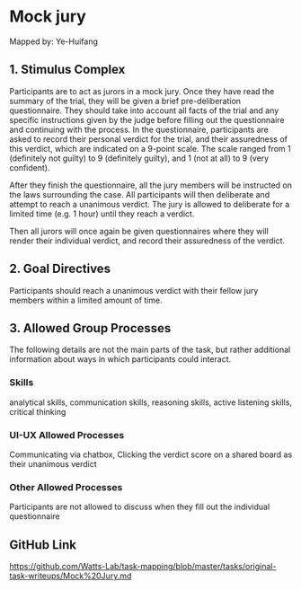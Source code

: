 # Mock jury

Mapped by: Ye-Huifang 

## 1. Stimulus Complex 
Participants are to act as jurors in a mock jury. Once they have read the summary of the trial, they will be given a brief pre-deliberation questionnaire. They should take into account all facts of the trial and any specific instructions given by the judge before filling out the questionnaire and continuing with the process. In the questionnaire, participants are asked to record their personal verdict for the trial, and their assuredness of this verdict, which are indicated on a 9-point scale. The scale ranged from 1 (definitely not guilty) to 9 (definitely guilty), and 1 (not at all) to 9 (very confident).

After they finish the questionnaire, all the jury members will be instructed on the laws surrounding the case. All participants will then deliberate and attempt to reach a unanimous verdict. The jury is allowed to deliberate for a limited time (e.g. 1 hour) until they reach a verdict.

Then all jurors will once again be given questionnaires where they will render their individual verdict, and record their assuredness of the verdict.

## 2. Goal Directives 
Participants should reach a unanimous verdict with their fellow jury members within a limited amount of time.

## 3. Allowed Group Processes 
The following details are not the main parts of the task, but rather additional information about ways in which participants could interact.

### Skills 
analytical skills, communication skills, reasoning skills, active listening skills, critical thinking

### UI-UX Allowed Processes
Communicating via chatbox, Clicking the verdict score on a shared board as their unanimous verdict

### Other Allowed Processes
Participants are not allowed to discuss when they fill out the individual questionnaire

## GitHub Link 
https://github.com/Watts-Lab/task-mapping/blob/master/tasks/original-task-writeups/Mock%20Jury.md